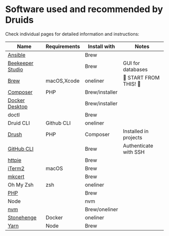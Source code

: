 # Software used and recommended by Druids

Check individual pages for detailed information and instructions:

| Name                                                | Requirements | Install with   | Notes                  |
|-----------------------------------------------------|--------------|----------------|------------------------|
| [Ansible](ansible.md)                               |              | Brew           |                        |
| [Beekeeper Studio](https://www.beekeeperstudio.io/) |              | Brew           | GUI for databases      |
| [Brew](brew.md)                                     | macOS,Xcode  | oneliner       | 💎 START FROM THIS! 💎 |
| [Composer](composer.md)                             | PHP          | Brew/installer |                        |
| [Docker Desktop](docker.md)                         |              | Brew/installer |                        |
| doctl                                               |              | Brew           |                        |
| Druid CLI                                           | Github CLI   | oneliner       |                        |
| [Drush](drush.md)                                   | PHP          | Composer       | Installed in projects  |
| [GitHub CLI](https://cli.github.com/)               |              | Brew           | Authenticate with SSH  |
| [httpie](https://httpie.io/)                        |              | Brew           |                        |
| [iTerm2](https://iterm2.com/)                       | macOS        | Brew           |                        |
| [mkcert](https://github.com/FiloSottile/mkcert)     |              | Brew           |                        |
| Oh My Zsh                                           | zsh          | oneliner       |                        |
| [PHP](https://github.com/shivammathur/homebrew-php) |              | Brew           |                        |
| Node                                                |              | nvm            |                        |
| [nvm](https://github.com/nvm-sh/nvm)                |              | Brew/oneliner  |                        |
| [Stonehenge](https://github.com/druidfi/stonehenge) | Docker       | oneliner       |                        |
| [Yarn](yarn.md)                                     | Node         | Brew           |                        |
